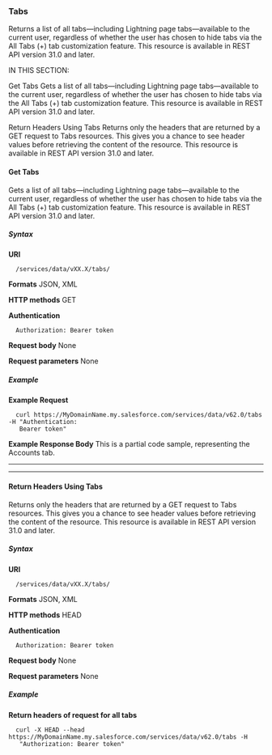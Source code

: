 ### Tabs

Returns a list of all tabs—including Lightning page tabs—available to the current user, regardless of whether the user has chosen to
hide tabs via the All Tabs (+) tab customization feature. This resource is available in REST API version 31.0 and later.

IN THIS SECTION:

Get Tabs
Gets a list of all tabs—including Lightning page tabs—available to the current user, regardless of whether the user has chosen to
hide tabs via the All Tabs (+) tab customization feature. This resource is available in REST API version 31.0 and later.

Return Headers Using Tabs
Returns only the headers that are returned by a GET request to Tabs resources. This gives you a chance to see header values before
retrieving the content of the resource. This resource is available in REST API version 31.0 and later.

#### Get Tabs

Gets a list of all tabs—including Lightning page tabs—available to the current user, regardless of whether the user has chosen to hide
tabs via the All Tabs (+) tab customization feature. This resource is available in REST API version 31.0 and later.

##### Syntax

**URI**
```
  /services/data/vXX.X/tabs/

```
**Formats**
JSON, XML

**HTTP methods**
GET

**Authentication**
```
  Authorization: Bearer token

```
**Request body**
None

**Request parameters**
None

##### Example

**Example Request**
```
  curl https://MyDomainName.my.salesforce.com/services/data/v62.0/tabs -H "Authentication:
   Bearer token"

```
**Example Response Body**
This is a partial code sample, representing the Accounts tab.


-----

-----

#### Return Headers Using Tabs

Returns only the headers that are returned by a GET request to Tabs resources. This gives you a chance to see header values before
retrieving the content of the resource. This resource is available in REST API version 31.0 and later.

##### Syntax

**URI**
```
  /services/data/vXX.X/tabs/

```
**Formats**
JSON, XML

**HTTP methods**
HEAD

**Authentication**
```
  Authorization: Bearer token

```
**Request body**
None

**Request parameters**
None

##### Example

**Return headers of request for all tabs**
```
  curl -X HEAD --head https://MyDomainName.my.salesforce.com/services/data/v62.0/tabs -H
   "Authorization: Bearer token"
